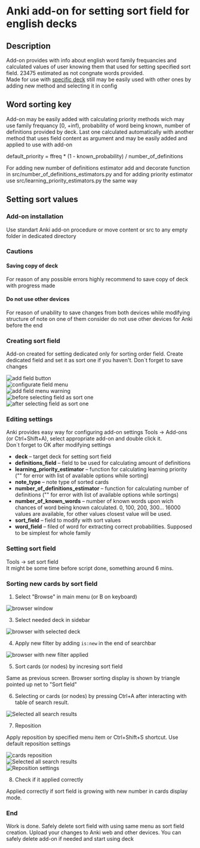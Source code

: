 # Anki add-on for setting sort field for english decks
## Description
Add-on provides with info about english word family frequancies and calculated values of user knowing them that used for setting specified sort field.
23475 estimated as not congnate words provided.  
Made for use with [specific deck](https://ankiweb.net/shared/info/2060036838) still may be easily used with other ones by adding new method and selecting it in config
## Word sorting key
Add-on may be easily added with calculating priority methods wich may use family frequancy \[0, +inf\), probability of word being known, number of definitions provided by deck. Last one calculated automatically with another method that uses field content as argument and may be easily added and applied to use with add-on

default_priority = ffreq * (1 - known_probability) / number_of_definitions

For adding new number of definitions estimator add and decorate function in src/number_of_definitions_estimators.py and for adding priority estimator use src/learning_priority_estimators.py the same way
## Setting sort values
### Add-on installation
Use standart Anki add-on procedure or move content or src to any empty folder in dedicated directory
### Cautions
#### Saving copy of deck
For reason of any possible errors highly recommend to save copy of deck with progress made
#### Do not use other devices
For reason of unability to save changes from both devices while modifying structure of note on one of them consider do not use other devices for Anki before the end
### Creating sort field
Add-on created for setting dedicated only for sorting order field. Create dedicated field and set it as sort one if you haven't. Don`t forget to save changes

![add field button](./readme/add_field.png)  
![configurate field menu](./readme/configurate_field.png)  
![add field menu warning](./readme/add_field_warning.png)  
![before selecting field as sort one](./readme/before_selecting_as_sort_field.png)  
![after selecting field as sort one](./readme/after_selecting_as_sort_field.png)
### Editing settings
Anki provides easy way for configuring add-on settings Tools -> Add-ons (or Ctrl+Shift+A), select appropriate add-on and double click it.  
Don`t forget to OK after modifying settings

* **deck** – target deck for setting sort field
* **definitions_field** – field to be used for calculating amount of definitions
* **learning_priority_estimator** – function for calculating learning priority ("" for error with list of available options while sorting)
* **note_type** – note type of sorted cards
* **number_of_definitions_estimator** – function for calculating number of definitions ("" for error with list of available options while sortings)
* **number_of_known_words** – number of known words upon wich chances of word being known calculated. 0, 100, 200, 300... 16000 values are available, for other values closest value will be used.
* **sort_field** – field to modify with sort values
* **word_field** – filed of word for extracting correct probabilities. Supposed to be simplest for whole family
### Setting sort field
Tools -> set sort field  
It might be some time before script done, something around 6 mins.
### Sorting new cards by sort field
1. Select "Browse" in main menu (or B on keyboard)

![browser window](./readme/browser.png)


3. Select needed deck in sidebar

![browser with selected deck](./readme/selected_deck_browser.png)

4. Apply new filter by adding `is:new` in the end of searchbar

![browser with new filter applied](./readme/is_new.png)

5. Sort cards (or nodes) by incresing sort field

Same as previous screen. Browser sorting display is shown by triangle pointed up net to "Sort field"

6. Selecting or cards (or nodes) by pressing Ctrl+A after interacting with table of search result.

![Selected all search results](./readme/selected_all.png)

7. Reposition

Apply reposition by specified menu item or Ctrl+Shift+S shortcut. Use default reposition settings

![cards reposition](./readme/cards_reposition.png)  
![Selected all search results](./readme/notes_reposition.png)  
![Reposition settings](./readme/reposition_settings.png)

8. Check if it applied correctly

Applied correctly if sort field is growing with new number in cards display mode.
### End
Work is done. Safely delete sort field with using same menu as sort field creation. Upload your changes to Anki web and other devices. You can safely delete add-on if needed and start using deck